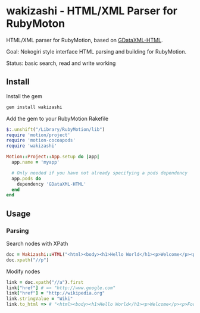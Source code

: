 # wakizashi - HTML/XML Parser for RubyMoton

HTML/XML parser for RubyMotion, based on [GDataXML-HTML](https://github.com/graetzer/GDataXML-HTML).

Goal: Nokogiri style interface HTML parsing and building for RubyMotion.

Status: basic search, read and write working

## Install

Install the gem

``` ruby
gem install wakizashi
```

Add the gem to your RubyMotion Rakefile

``` ruby
$:.unshift("/Library/RubyMotion/lib")
require 'motion/project'
require 'motion-cocoapods'
require 'wakizashi'

Motion::Project::App.setup do |app|
  app.name = 'myapp'

  # Only needed if you have not already specifying a pods dependency
  app.pods do
    dependency 'GDataXML-HTML'
  end
end
```

## Usage

### Parsing

Search nodes with XPath

```ruby
doc = Wakizashi::HTML("<html><body><h1>Hello World</h1><p>Welcome</p><p>Foo</p><a href='http://www.google.com'>Google</a></body></html>")
doc.xpath("//p")
```

Modify nodes

```ruby
link = doc.xpath("//a").first
link["href"] # => "http://www.google.com"
link["href"] = "http://wikipedia.org"
link.stringValue = "Wiki"
link.to_html => # "<html><body><h1>Hello World</h1><p>Welcome</p><p>Foo</p><a href='http://wikipedia.org'>Wiki</a></body></html>"
```